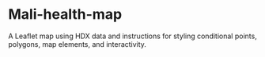 # Mali-health-map
A Leaflet map using HDX data and instructions for styling conditional points, polygons, map elements, and interactivity.
